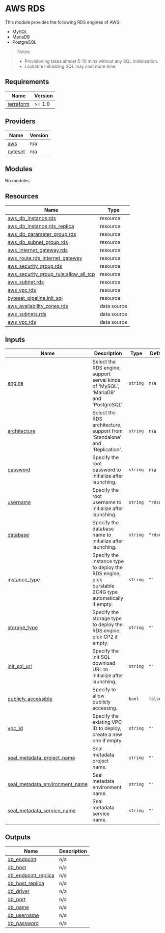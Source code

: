 # AWS RDS

This module provides the following RDS engines of AWS.

- MySQL
- MariaDB
- PostgreSQL

> Notes:
> - Provisioning takes almost 5-10 mins without any SQL initialization.
> - Lockable initializing SQL may cost more time.

<!-- BEGIN_TF_DOCS -->
## Requirements

| Name | Version |
|------|---------|
| <a name="requirement_terraform"></a> [terraform](#requirement\_terraform) | >= 1.0 |

## Providers

| Name | Version |
|------|---------|
| <a name="provider_aws"></a> [aws](#provider\_aws) | n/a |
| <a name="provider_byteset"></a> [byteset](#provider\_byteset) | n/a |

## Modules

No modules.

## Resources

| Name | Type |
|------|------|
| [aws_db_instance.rds](https://registry.terraform.io/providers/hashicorp/aws/latest/docs/resources/db_instance) | resource |
| [aws_db_instance.rds_replica](https://registry.terraform.io/providers/hashicorp/aws/latest/docs/resources/db_instance) | resource |
| [aws_db_parameter_group.rds](https://registry.terraform.io/providers/hashicorp/aws/latest/docs/resources/db_parameter_group) | resource |
| [aws_db_subnet_group.rds](https://registry.terraform.io/providers/hashicorp/aws/latest/docs/resources/db_subnet_group) | resource |
| [aws_internet_gateway.rds](https://registry.terraform.io/providers/hashicorp/aws/latest/docs/resources/internet_gateway) | resource |
| [aws_route.rds_internet_gateway](https://registry.terraform.io/providers/hashicorp/aws/latest/docs/resources/route) | resource |
| [aws_security_group.rds](https://registry.terraform.io/providers/hashicorp/aws/latest/docs/resources/security_group) | resource |
| [aws_security_group_rule.allow_all_tcp](https://registry.terraform.io/providers/hashicorp/aws/latest/docs/resources/security_group_rule) | resource |
| [aws_subnet.rds](https://registry.terraform.io/providers/hashicorp/aws/latest/docs/resources/subnet) | resource |
| [aws_vpc.rds](https://registry.terraform.io/providers/hashicorp/aws/latest/docs/resources/vpc) | resource |
| [byteset_pipeline.init_sql](https://registry.terraform.io/providers/seal-io/byteset/latest/docs/resources/pipeline) | resource |
| [aws_availability_zones.rds](https://registry.terraform.io/providers/hashicorp/aws/latest/docs/data-sources/availability_zones) | data source |
| [aws_subnets.rds](https://registry.terraform.io/providers/hashicorp/aws/latest/docs/data-sources/subnets) | data source |
| [aws_vpc.rds](https://registry.terraform.io/providers/hashicorp/aws/latest/docs/data-sources/vpc) | data source |

## Inputs

| Name | Description | Type | Default | Required |
|------|-------------|------|---------|:--------:|
| <a name="input_engine"></a> [engine](#input\_engine) | Select the RDS engine, support serval kinds of 'MySQL', 'MariaDB' and 'PostgreSQL'. | `string` | n/a | yes |
| <a name="input_architecture"></a> [architecture](#input\_architecture) | Select the RDS architecture, support from 'Standalone' and 'Replication'. | `string` | n/a | yes |
| <a name="input_password"></a> [password](#input\_password) | Specify the root password to initialize after launching. | `string` | n/a | yes |
| <a name="input_username"></a> [username](#input\_username) | Specify the root username to initialize after launching. | `string` | `"rdsusr"` | no |
| <a name="input_database"></a> [database](#input\_database) | Specify the database name to initialize after launching. | `string` | `"rdsdb"` | no |
| <a name="input_instance_type"></a> [instance\_type](#input\_instance\_type) | Specify the instance type to deploy the RDS engine, pick burstable 2C4G type automatically if empty. | `string` | `""` | no |
| <a name="input_storage_type"></a> [storage\_type](#input\_storage\_type) | Specify the storage type to deploy the RDS engine, pick GP2 if empty. | `string` | `""` | no |
| <a name="input_init_sql_url"></a> [init\_sql\_url](#input\_init\_sql\_url) | Specify the init SQL download URL to initialize after launching. | `string` | `""` | no |
| <a name="input_publicly_accessible"></a> [publicly\_accessible](#input\_publicly\_accessible) | Specify to allow publicly accessing. | `bool` | `false` | no |
| <a name="input_vpc_id"></a> [vpc\_id](#input\_vpc\_id) | Specify the existing VPC ID to deploy, create a new one if empty. | `string` | `""` | no |
| <a name="input_seal_metadata_project_name"></a> [seal\_metadata\_project\_name](#input\_seal\_metadata\_project\_name) | Seal metadata project name. | `string` | `""` | no |
| <a name="input_seal_metadata_environment_name"></a> [seal\_metadata\_environment\_name](#input\_seal\_metadata\_environment\_name) | Seal metadata environment name. | `string` | `""` | no |
| <a name="input_seal_metadata_service_name"></a> [seal\_metadata\_service\_name](#input\_seal\_metadata\_service\_name) | Seal metadata service name. | `string` | `""` | no |

## Outputs

| Name | Description |
|------|-------------|
| <a name="output_db_endpoint"></a> [db\_endpoint](#output\_db\_endpoint) | n/a |
| <a name="output_db_host"></a> [db\_host](#output\_db\_host) | n/a |
| <a name="output_db_endpoint_replica"></a> [db\_endpoint\_replica](#output\_db\_endpoint\_replica) | n/a |
| <a name="output_db_host_replica"></a> [db\_host\_replica](#output\_db\_host\_replica) | n/a |
| <a name="output_db_driver"></a> [db\_driver](#output\_db\_driver) | n/a |
| <a name="output_db_port"></a> [db\_port](#output\_db\_port) | n/a |
| <a name="output_db_name"></a> [db\_name](#output\_db\_name) | n/a |
| <a name="output_db_username"></a> [db\_username](#output\_db\_username) | n/a |
| <a name="output_db_password"></a> [db\_password](#output\_db\_password) | n/a |
<!-- END_TF_DOCS -->
